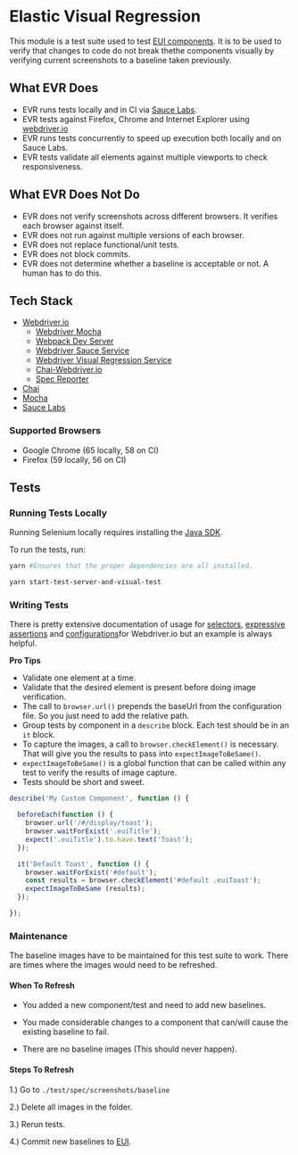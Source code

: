 # Elastic Visual Regression

This module is a test suite used to test [EUI components](https://elastic.github.io/eui/#/). It is to be used to verify
that changes to code do not break thethe components visually by verifying current screenshots to a baseline taken 
previously. 

## What EVR Does
* EVR runs tests locally and in CI via [Sauce Labs](http://www.saucelabs.com).
* EVR tests against Firefox, Chrome and Internet Explorer using [webdriver.io](http://webdriver.io/)
* EVR runs tests concurrently to speed up execution both locally and on Sauce Labs. 
* EVR tests validate all elements against multiple viewports to check responsiveness. 

## What EVR Does Not Do
* EVR does not verify screenshots across different browsers. It verifies each browser against itself. 
* EVR does not run against multiple versions of each browser. 
* EVR does not replace functional/unit tests. 
* EVR does not block commits. 
* EVR does not determine whether a baseline is acceptable or not. A human has to do this. 

## Tech Stack

* [Webdriver.io](http://webdriver.io/)
  * [Webdriver Mocha](http://webdriver.io/guide/testrunner/frameworks.html)
  * [Webpack Dev Server](http://webdriver.io/guide/services/webpack-dev-server.html)
  * [Webdriver Sauce Service](http://webdriver.io/guide/services/sauce.html)
  * [Webdriver Visual Regression Service](http://webdriver.io/guide/services/visual-regression.html)
  * [Chai-Webdriver.io](http://webdriver.io/guide/plugins/chai-webdriverio.html)
  * [Spec Reporter](http://webdriver.io/guide/reporters/spec.html)
* [Chai](http://www.chaijs.com/)
* [Mocha](https://mochajs.org/)
* [Sauce Labs](http://www.saucelabs.com)

### Supported Browsers

* Google Chrome (65 locally, 58 on CI)
* Firefox (59 locally, 56 on CI)

## Tests

### Running Tests Locally

Running Selenium locally requires installing the [Java SDK](http://www.oracle.com/technetwork/java/javase/downloads/index.html). 

To run the tests, run: 

```bash
yarn #Ensures that the proper dependencies are all installed. 

yarn start-test-server-and-visual-test
```

### Writing Tests
There is pretty extensive documentation of usage for [selectors](http://webdriver.io/guide/usage/selectors.html), [expressive assertions](http://webdriver.io/guide/reporters/spec.html) 
and [configurations](https://github.com/webdriverio/webdriverio/blob/master/examples/wdio.conf.js)for Webdriver.io but an example is
always helpful. 

**Pro Tips**
* Validate one element at a time.
* Validate that the desired element is present before doing image verification.
* The call to `browser.url()` prepends the baseUrl from the configuration file. So you just need to add the relative
path.
* Group tests by component in a `describe` block. Each test should be in an `it` block. 
* To capture the images, a call to `browser.checkElement()` is necessary. That will give you the results to pass into
`expectImageToBeSame()`.
* `expectImageToBeSame()` is a global function that can be called within any test to verify the results of image 
capture.
* Tests should be short and sweet. 

```javascript
describe('My Custom Component', function () {

  beforeEach(function () {
    browser.url('/#/display/toast');
    browser.waitForExist('.euiTitle');
    expect('.euiTitle').to.have.text('Toast');
  });

  it('Default Toast', function () {
    browser.waitForExist('#default');
    const results = browser.checkElement('#default .euiToast');
    expectImageToBeSame (results);
  });

});
```


### Maintenance

The baseline images have to be maintained for this test suite to work. There are times where the images would need to 
be refreshed.

#### When To Refresh 

* You added a new component/test and need to add new baselines.

* You made considerable changes to a component that can/will cause the existing baseline to fail. 

* There are no baseline images (This should never happen).

#### Steps To Refresh

1.) Go to `./test/spec/screenshots/baseline`

2.) Delete all images in the folder.

3.) Rerun tests. 

4.) Commit new baselines to [EUI](https://github.com/elastic/eui). 
